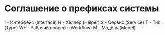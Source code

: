 # Соглашение о префиксах системы

I - Интерфейс (Interface)
H - Хелпер (Helper)
S - Сервис (Service)
Т - Тип (Type)
WF - Рабочий процесс (Workflow)
M - Модель (Model)
